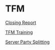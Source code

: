 # TFM

[Closing Report](https://dvasquez4155.github.io/Closing-Report/)

[TFM Training](https://dvasquez4155.github.io/tfm-training/)

[Server Party Splitting](https://dvasquez4155.github.io/server-party-splitting/)
